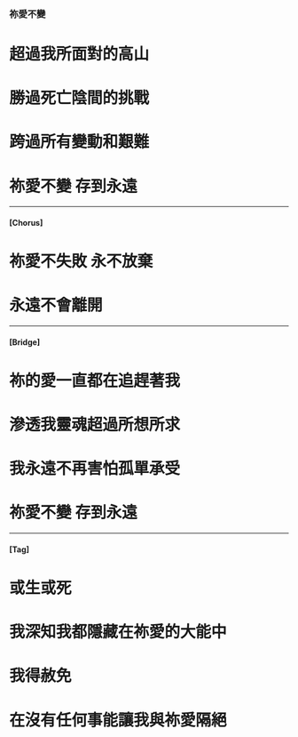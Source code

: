 ### 祢愛不變
# 超過我所面對的高山
# 勝過死亡陰間的挑戰
# 跨過所有變動和艱難
# 祢愛不變  存到永遠

--- 

#### [Chorus]
# 祢愛不失敗  永不放棄
# 永遠不會離開

--- 

#### [Bridge]
# 祢的愛一直都在追趕著我
# 滲透我靈魂超過所想所求
# 我永遠不再害怕孤單承受
# 祢愛不變  存到永遠

--- 

#### [Tag]
# 或生或死
# 我深知我都隱藏在祢愛的大能中
# 我得赦免
# 在沒有任何事能讓我與祢愛隔絕
